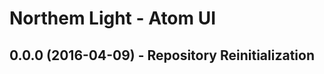 Northem Light - Atom UI
=======================

## 0.0.0 (2016-04-09) - Repository Reinitialization
